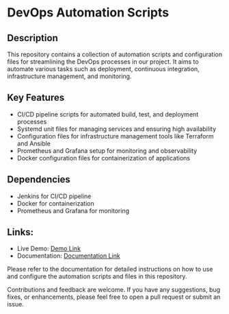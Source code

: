 # DevOps Automation Scripts

## Description
This repository contains a collection of automation scripts and configuration files for streamlining the DevOps processes in our project. It aims to automate various tasks such as deployment, continuous integration, infrastructure management, and monitoring.

## Key Features
- CI/CD pipeline scripts for automated build, test, and deployment processes
- Systemd unit files for managing services and ensuring high availability
- Configuration files for infrastructure management tools like Terraform and Ansible
- Prometheus and Grafana setup for monitoring and observability
- Docker configuration files for containerization of applications

## Dependencies
- Jenkins for CI/CD pipeline
- Docker for containerization
- Prometheus and Grafana for monitoring

## Links:
- Live Demo: [Demo Link](https://www.event-us.me)
- Documentation: [Documentation Link](https://app.gitbook.com/o/GfNW2ecImUpxLewLxXv4/s/A2IUmGuoT0Y5WNeBZXyl/)

Please refer to the documentation for detailed instructions on how to use and configure the automation scripts and files in this repository.

Contributions and feedback are welcome. If you have any suggestions, bug fixes, or enhancements, please feel free to open a pull request or submit an issue.

